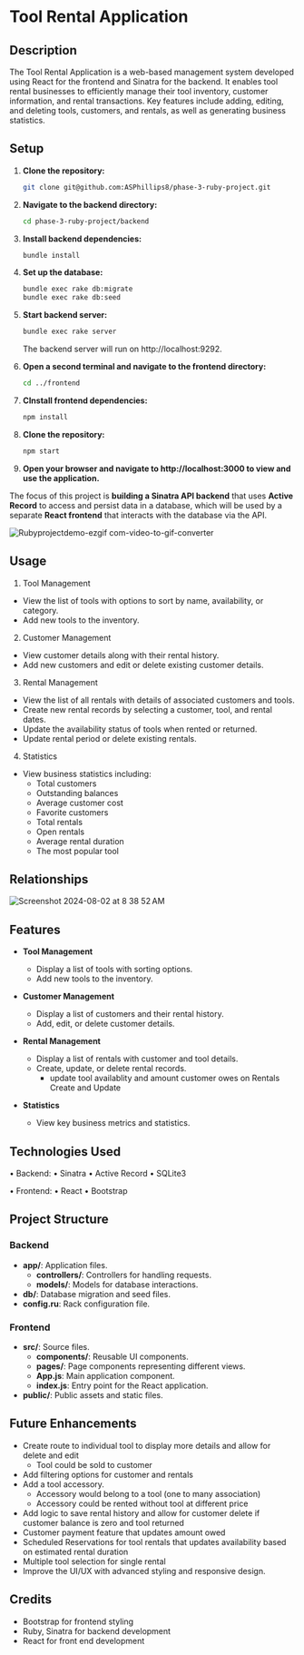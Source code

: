 # Tool Rental Application

## Description

The Tool Rental Application is a web-based management system developed using React for the frontend and Sinatra for the backend. It enables tool rental businesses to efficiently manage their tool inventory, customer information, and rental transactions. Key features include adding, editing, and deleting tools, customers, and rentals, as well as generating business statistics.

## Setup

1. **Clone the repository:**
   ```bash
   git clone git@github.com:ASPhillips8/phase-3-ruby-project.git
   ```
2. **Navigate to the backend directory:**
   ```bash
   cd phase-3-ruby-project/backend
   ```
3. **Install backend dependencies:**
   ```bash
   bundle install
   ```
4. **Set up the database:**
   ```bash
   bundle exec rake db:migrate
   bundle exec rake db:seed
   ```
5. **Start backend server:**

   ```bash
   bundle exec rake server
   ```

   The backend server will run on http://localhost:9292.

6. **Open a second terminal and navigate to the frontend directory:**
   ```bash
   cd ../frontend
   ```
7. **CInstall frontend dependencies:**
   ```bash
   npm install
   ```
8. **Clone the repository:**
   ```bash
   npm start
   ```
9. **Open your browser and navigate to http://localhost:3000 to view and use the application.**

The focus of this project is **building a Sinatra API backend** that uses
**Active Record** to access and persist data in a database, which will be used
by a separate **React frontend** that interacts with the database via the API.

![Rubyprojectdemo-ezgif com-video-to-gif-converter](https://github.com/user-attachments/assets/8a67c33e-a066-4512-8c25-140888c479ef)


## Usage

1. Tool Management

- View the list of tools with options to sort by name, availability, or category.
- Add new tools to the inventory.

2. Customer Management

- View customer details along with their rental history.
- Add new customers and edit or delete existing customer details.

3. Rental Management

- View the list of all rentals with details of associated customers and tools.
- Create new rental records by selecting a customer, tool, and rental dates.
- Update the availability status of tools when rented or returned.
- Update rental period or delete existing rentals.

4. Statistics

- View business statistics including:
  - Total customers
  - Outstanding balances
  - Average customer cost
  - Favorite customers
  - Total rentals
  - Open rentals
  - Average rental duration
  - The most popular tool

## Relationships
![Screenshot 2024-08-02 at 8 38 52 AM](https://github.com/user-attachments/assets/f491601f-9d19-4e7d-a840-a4e173c64456)

## Features

- **Tool Management**

  - Display a list of tools with sorting options.
  - Add new tools to the inventory.

- **Customer Management**

  - Display a list of customers and their rental history.
  - Add, edit, or delete customer details.

- **Rental Management**

  - Display a list of rentals with customer and tool details.
  - Create, update, or delete rental records.
    - update tool availablity and amount customer owes on Rentals Create and Update

- **Statistics**
  - View key business metrics and statistics.

## Technologies Used

• Backend:
• Sinatra
• Active Record
• SQLite3

• Frontend:
• React
• Bootstrap

## Project Structure

### Backend

- **app/**: Application files.
  - **controllers/**: Controllers for handling requests.
  - **models/**: Models for database interactions.
- **db/**: Database migration and seed files.
- **config.ru**: Rack configuration file.

### Frontend

- **src/**: Source files.
  - **components/**: Reusable UI components.
  - **pages/**: Page components representing different views.
  - **App.js**: Main application component.
  - **index.js**: Entry point for the React application.
- **public/**: Public assets and static files.

## Future Enhancements

- Create route to individual tool to display more details and allow for delete and edit
   - Tool could be sold to customer
- Add filtering options for customer and rentals
- Add a tool accessory.
   - Accessory would belong to a tool (one to many association)
   - Accessory could be rented without tool at different price
- Add logic to save rental history and allow for customer delete if customer balance is zero and tool returned
- Customer payment feature that updates amount owed
- Scheduled Reservations for tool rentals that updates availability based on estimated rental duration
- Multiple tool selection for single rental
- Improve the UI/UX with advanced styling and responsive design.

## Credits

- Bootstrap for frontend styling
- Ruby, Sinatra for backend development
- React for front end development
